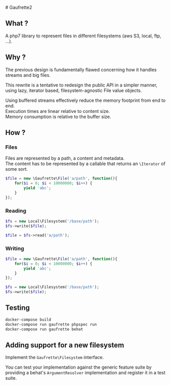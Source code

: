 # Gaufrette2

## What ?

A php7 library to represent files in different filesystems (aws S3, local, ftp, …).

## Why ?

The previous design is fundamentally flawed
concerning how it handles streams and big files.

This rewrite is a tentative to redesign the public API in a simpler manner,
using lazy, iterator based, filesystem-agnostic File value objects.

Using buffered streams effectively reduce the memory footprint from end to end.  
Execution times are linear relative to content size.  
Memory consumption is relative to the buffer size.

## How ?

### Files

Files are represented by a path, a content and metadata.  
The content has to be represented by a callable that returns an `\Iterator` of some sort.

```php
$file = new \Gaufrette\File('a/path', function(){
    for($i = 0; $i < 10000000; $i++) {
        yield 'abc';
    }
});
```

### Reading

```php
$fs = new Local\Filesystem('/base/path');
$fs->write($file);

$file = $fs->read('a/path');

```

### Writing

```php
$file = new \Gaufrette\File('a/path', function(){
    for($i = 0; $i < 10000000; $i++) {
        yield 'abc';
    }
});

$fs = new Local\Filesystem('/base/path');
$fs->write($file);
```

## Testing

```bash
docker-compose build
docker-compose run gaufrette phpspec run
docker-compose run gaufrette behat
```

## Adding support for a new filesystem

Implement the `Gaufrette\Filesystem` interface.

You can test your implementation against the generic feature suite by providing a behat's `ArgumentResolver` implementation
and register it in a test suite.

